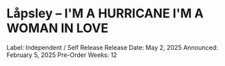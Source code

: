 # Låpsley – I'M A HURRICANE I'M A WOMAN IN LOVE

Label: Independent / Self Release
Release Date: May 2, 2025
Announced: February 5, 2025
Pre-Order Weeks: 12